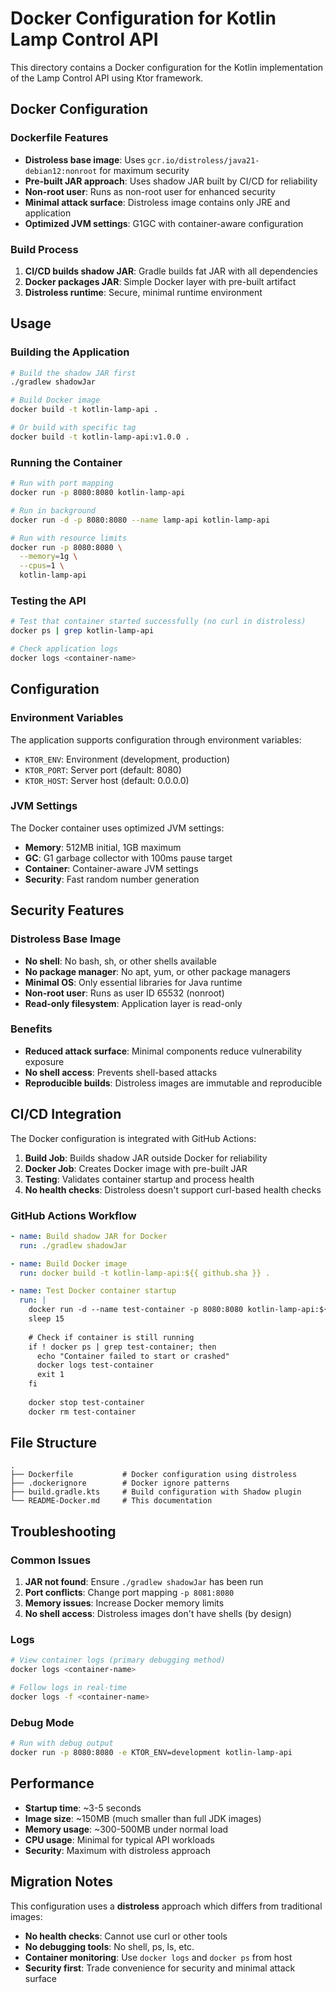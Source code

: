 # Docker Configuration for Kotlin Lamp Control API

This directory contains a Docker configuration for the Kotlin implementation of the Lamp Control API using Ktor framework.

## Docker Configuration

### Dockerfile Features
- **Distroless base image**: Uses `gcr.io/distroless/java21-debian12:nonroot` for maximum security
- **Pre-built JAR approach**: Uses shadow JAR built by CI/CD for reliability
- **Non-root user**: Runs as non-root user for enhanced security
- **Minimal attack surface**: Distroless image contains only JRE and application
- **Optimized JVM settings**: G1GC with container-aware configuration

### Build Process
1. **CI/CD builds shadow JAR**: Gradle builds fat JAR with all dependencies
2. **Docker packages JAR**: Simple Docker layer with pre-built artifact
3. **Distroless runtime**: Secure, minimal runtime environment

## Usage

### Building the Application
```bash
# Build the shadow JAR first
./gradlew shadowJar

# Build Docker image
docker build -t kotlin-lamp-api .

# Or build with specific tag
docker build -t kotlin-lamp-api:v1.0.0 .
```

### Running the Container
```bash
# Run with port mapping
docker run -p 8080:8080 kotlin-lamp-api

# Run in background
docker run -d -p 8080:8080 --name lamp-api kotlin-lamp-api

# Run with resource limits
docker run -p 8080:8080 \
  --memory=1g \
  --cpus=1 \
  kotlin-lamp-api
```

### Testing the API
```bash
# Test that container started successfully (no curl in distroless)
docker ps | grep kotlin-lamp-api

# Check application logs
docker logs <container-name>
```

## Configuration

### Environment Variables
The application supports configuration through environment variables:

- `KTOR_ENV`: Environment (development, production)
- `KTOR_PORT`: Server port (default: 8080)
- `KTOR_HOST`: Server host (default: 0.0.0.0)

### JVM Settings
The Docker container uses optimized JVM settings:
- **Memory**: 512MB initial, 1GB maximum
- **GC**: G1 garbage collector with 100ms pause target
- **Container**: Container-aware JVM settings
- **Security**: Fast random number generation

## Security Features

### Distroless Base Image
- **No shell**: No bash, sh, or other shells available
- **No package manager**: No apt, yum, or other package managers
- **Minimal OS**: Only essential libraries for Java runtime
- **Non-root user**: Runs as user ID 65532 (nonroot)
- **Read-only filesystem**: Application layer is read-only

### Benefits
- **Reduced attack surface**: Minimal components reduce vulnerability exposure
- **No shell access**: Prevents shell-based attacks
- **Reproducible builds**: Distroless images are immutable and reproducible

## CI/CD Integration

The Docker configuration is integrated with GitHub Actions:

1. **Build Job**: Builds shadow JAR outside Docker for reliability
2. **Docker Job**: Creates Docker image with pre-built JAR
3. **Testing**: Validates container startup and process health
4. **No health checks**: Distroless doesn't support curl-based health checks

### GitHub Actions Workflow
```yaml
- name: Build shadow JAR for Docker
  run: ./gradlew shadowJar

- name: Build Docker image
  run: docker build -t kotlin-lamp-api:${{ github.sha }} .

- name: Test Docker container startup
  run: |
    docker run -d --name test-container -p 8080:8080 kotlin-lamp-api:${{ github.sha }}
    sleep 15
    
    # Check if container is still running
    if ! docker ps | grep test-container; then
      echo "Container failed to start or crashed"
      docker logs test-container
      exit 1
    fi
    
    docker stop test-container
    docker rm test-container
```

## File Structure

```
.
├── Dockerfile           # Docker configuration using distroless
├── .dockerignore        # Docker ignore patterns
├── build.gradle.kts     # Build configuration with Shadow plugin
└── README-Docker.md     # This documentation
```

## Troubleshooting

### Common Issues

1. **JAR not found**: Ensure `./gradlew shadowJar` has been run
2. **Port conflicts**: Change port mapping `-p 8081:8080`
3. **Memory issues**: Increase Docker memory limits
4. **No shell access**: Distroless images don't have shells (by design)

### Logs
```bash
# View container logs (primary debugging method)
docker logs <container-name>

# Follow logs in real-time
docker logs -f <container-name>
```

### Debug Mode
```bash
# Run with debug output
docker run -p 8080:8080 -e KTOR_ENV=development kotlin-lamp-api
```

## Performance

- **Startup time**: ~3-5 seconds
- **Image size**: ~150MB (much smaller than full JDK images)
- **Memory usage**: ~300-500MB under normal load
- **CPU usage**: Minimal for typical API workloads
- **Security**: Maximum with distroless approach

## Migration Notes

This configuration uses a **distroless** approach which differs from traditional images:

- **No health checks**: Cannot use curl or other tools
- **No debugging tools**: No shell, ps, ls, etc.
- **Container monitoring**: Use `docker logs` and `docker ps` from host
- **Security first**: Trade convenience for security and minimal attack surface